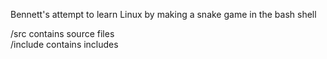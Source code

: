 Bennett's attempt to learn Linux by making a snake game in the bash shell

/src contains source files  
/include contains includes  
